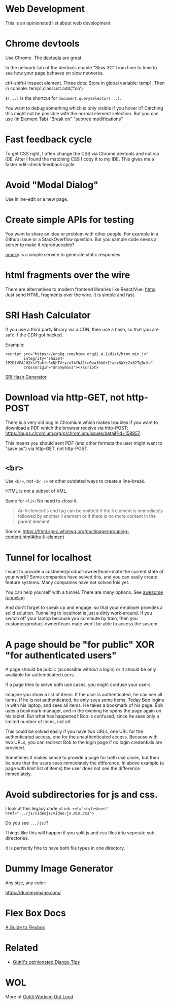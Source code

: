# Web Development

This is an opinionated list about web development

# Chrome devtools

Use Chrome. The [devtools](https://developer.chrome.com/docs/devtools) are great.

In the network-tab of the devtools enable "Slow 3G" from time to time to see how your page behaves on slow networks.

ctrl-shift-i Inspect element. Three dots: Store in global variable: temp1. Then in console: temp1.classList.add('foo')

`$(...)` is the shortcut for `document.querySelector(...)`.

You want to debug something which is only visible if you hover it? Catching this might not be possible with the normal element selection. But you can use (in Element Tab) "Break on" "subtree modifications"

# Fast feedback cycle

To get CSS right, I often change the CSS via Chrome devtools and not via IDE. After I found the matching CSS I copy it to my IDE. This
gives me a faster edit-check feedback cycle.

# Avoid "Modal Dialog"

Use inline-edit or a new page.

# Create simple APIs for testing

You want to share an idea or problem with other people. For example in a Github issue or a
StackOverflow question. But you sample code needs a server to make it reproduceable?

[mocky](https://designer.mocky.io/) is a simple service to generate static responses.

# html fragments over the wire

There are alternatives to modern frontend libraries like React/Vue: [htmx](//htmx.org). Just
send HTML fragments over the wire. It is simple and fast.

# SRI Hash Calculator

If you use a third party library via a CDN, then use a hash, so that you are safe if the CDN got hacked.

Example:

```
<script src="https://unpkg.com/htmx.org@1.4.1/dist/htmx.min.js" 
        integrity="sha384-1P2DfVFAJH2XsYTakfc6eNhTVtyio74YNA1tc6waJ0bO+IfaexSWXc2x62TgBcXe" 
        crossorigin="anonymous"></script>
```

[SRI Hash Generator](https://www.srihash.org/)

# Download via http-GET, not http-POST

There is a very old bug in Chromium which makes troubles if you want to download a PDF
which the browser receive via http-POST: https://bugs.chromium.org/p/chromium/issues/detail?id=158957

This means you should sent PDF (and other formats the user might want to "save as") via http-GET, not http-POST.

# `<br>`

Use `<br>`, not `<br />` or other outdated ways to create a line-break.

HTML is not a subset of XML.

Same for `<li>`: No need to close it.

> An li element's end tag can be omitted if the li element is immediately followed by another li element or if there is no more content in the parent element.

Source: https://html.spec.whatwg.org/multipage/grouping-content.html#the-li-element

# Tunnel for localhost

I want to provide a customer/product-owner/team-mate the current state of your work? Some companies have solved this, and you can easily create feature systems. Many companies have not solved this yet.

You can help yourself with a tunnel. There are many options. See [awesome tunneling](https://github.com/anderspitman/awesome-tunneling)

And don't forget to speak up and engage, so that your employer provides a solid solution. Tunneling to localhost is just a dirty work-around. If you switch off your laptop because you commute by train, then you customer/product-owner/team-mate  won't be able to access the system.


# A page should be "for public" XOR "for authenticated users"

A page should be public (accessible without a login) or it should be only available for authenticated users.

If a page tries to serve both use cases, you might confuse your users.

Imagine you show a list of items. If the user is authenticated, he can see all items. If he is not authenticated,
he only sees some items. Today Bob logins in with his laptop, and sees all items. He takes a bookmark of his page. Bob
uses a bookmark manager, and in the evening he opens the page again on his tablet. But what has happened? Bob is
confused, since he sees only a limited number of items, not all.

This could be solved easily if you have two URLs, one URL for the authenticated access, one for the unauthenticated access. Because
with two URLs, you can redirect Bob to the login page if no login credentials are provided.

Sometimes it makes sense to provide a page for both use cases, but then be sure that the users sees immediately the difference. In above
example (a page with limit list of items) the user does not see the difference immediately.

# Avoid subdirectories for js and css.

I look at this legacy code `<link rel="stylesheet" href=".../js/videojs/video-js.min.css">`

Do you see `.../js/`?

Things like this will happen if you split js and css files into seperate sub-directories.

It is perfectly fine to have both file types in one directory.

# Dummy Image Generator

Any size, any color:

https://dummyimage.com/

# Flex Box Docs

[A Guide to Flexbox](https://css-tricks.com/snippets/css/a-guide-to-flexbox/)

# Related

* [Güttli's opinionated Django Tips](https://github.com/guettli/django-tips)

# WOL

More of [Güttli Working Out Loud](https://github.com/guettli/wol)
